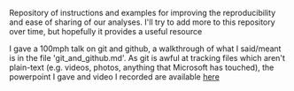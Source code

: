 Repository of instructions and examples for improving the reproducibility and ease of sharing of our analyses. I'll try to add more to this repository over time, but hopefully it provides a useful resource

I gave a 100mph talk on git and github, a walkthrough of what I said/meant is in the file 'git_and_github.md'. As git is awful at tracking files which aren't plain-text (e.g. videos, photos, anything that Microsoft has touched), the powerpoint I gave and video I recorded are available [here](https://www.dropbox.com/sh/aml2s52etpnn6k3/AACPSo1ovWSV2SJ_yCqkwcE6a?dl=0)
